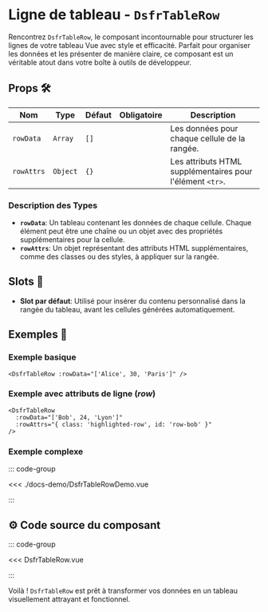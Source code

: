 # Ligne de tableau - `DsfrTableRow`

Rencontrez `DsfrTableRow`, le composant incontournable pour structurer les lignes de votre tableau Vue avec style et efficacité. Parfait pour organiser les données et les présenter de manière claire, ce composant est un véritable atout dans votre boîte à outils de développeur.

## Props 🛠️

| Nom        | Type                   | Défaut | Obligatoire | Description                                                 |
|------------|------------------------|--------|-------------|-------------------------------------------------------------|
| `rowData`  | `Array`                | `[]`   |             | Les données pour chaque cellule de la rangée.               |
| `rowAttrs` | `Object`               | `{}`   |             | Les attributs HTML supplémentaires pour l'élément `<tr>`.   |

### Description des Types

- **`rowData`**: Un tableau contenant les données de chaque cellule. Chaque élément peut être une chaîne ou un objet avec des propriétés supplémentaires pour la cellule.
- **`rowAttrs`**: Un objet représentant des attributs HTML supplémentaires, comme des classes ou des styles, à appliquer sur la rangée.

## Slots 🧩

- **Slot par défaut**: Utilisé pour insérer du contenu personnalisé dans la rangée du tableau, avant les cellules générées automatiquement.

## Exemples 📝

### Exemple basique

```vue
<DsfrTableRow :rowData="['Alice', 30, 'Paris']" />
```

### Exemple avec attributs de ligne (*row*)

```vue
<DsfrTableRow
  :rowData="['Bob', 24, 'Lyon']"
  :rowAttrs="{ class: 'highlighted-row', id: 'row-bob' }"
/>
```

### Exemple complexe

::: code-group

<Story data-title="Démo" min-h="320px">
  <div class="fr-container">
    <DsfrTableRowDemo />
  </div>
</Story>

<<< ./docs-demo/DsfrTableRowDemo.vue

:::

## ⚙️ Code source du composant

::: code-group

<<< DsfrTableRow.vue

:::

Voilà ! `DsfrTableRow` est prêt à transformer vos données en un tableau visuellement attrayant et fonctionnel.

<script setup lang="ts">
import DsfrTableRowDemo from './docs-demo/DsfrTableRowDemo.vue'
</script>
